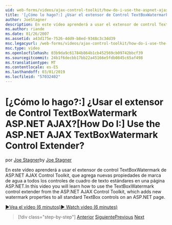 ```yaml
---
uid: web-forms/videos/ajax-control-toolkit/how-do-i-use-the-aspnet-ajax-textboxwatermark-control-extender
title: '[¿Cómo lo hago?:] ¿Usar el extensor de Control TextBoxWatermark ASP.NET AJAX? | Microsoft Docs'
author: JoeStagner
description: En este vídeo aprenderá a usar el extensor de control TextBoxWatermark de ASP.NET AJAX Control Toolkit, que agrega nuevas propiedades de marca de agua a un...
ms.author: riande
ms.date: 01/26/2007
ms.assetid: a43d175e-7526-4dd9-b8ed-9348c3c3dd39
msc.legacyurl: /web-forms/videos/ajax-control-toolkit/how-do-i-use-the-aspnet-ajax-textboxwatermark-control-extender
msc.type: video
ms.openlocfilehash: 03b9da9c61784b864b1cb452569cb09742bbcf39
ms.sourcegitcommit: 24b1f6decbb17bb22a45166e5fdb0845c65af498
ms.translationtype: MT
ms.contentlocale: es-ES
ms.lasthandoff: 03/01/2019
ms.locfileid: "57032402"
---
```

<a name="how-do-i-use-the-aspnet-ajax-textboxwatermark-control-extender"></a><span data-ttu-id="97836-104">[¿Cómo lo hago?:] ¿Usar el extensor de Control TextBoxWatermark ASP.NET AJAX?</span><span class="sxs-lookup"><span data-stu-id="97836-104">[How Do I:] Use the ASP.NET AJAX TextBoxWatermark Control Extender?</span></span>
====================
<span data-ttu-id="97836-105">por [Joe Stagner](https://github.com/JoeStagner)</span><span class="sxs-lookup"><span data-stu-id="97836-105">by [Joe Stagner](https://github.com/JoeStagner)</span></span>

<span data-ttu-id="97836-106">En este vídeo aprenderá a usar el extensor de control TextBoxWatermark de ASP.NET AJAX Control Toolkit, que agrega nuevas propiedades de marca de agua a todos los controles de cuadro de texto estándares en una página ASP.NET.</span><span class="sxs-lookup"><span data-stu-id="97836-106">In this video you will learn how to use the TextBoxWatermark control extender from the ASP.NET AJAX Control Toolkit, which adds new watermark properties to all standard TextBox controls on an ASP.NET page.</span></span>

[<span data-ttu-id="97836-107">&#9654;Vea el vídeo (6 minutos)</span><span class="sxs-lookup"><span data-stu-id="97836-107">&#9654; Watch video (6 minutes)</span></span>](https://channel9.msdn.com/Blogs/ASP-NET-Site-Videos/how-do-i-use-the-aspnet-ajax-textboxwatermark-control-extender)

> [!div class="step-by-step"]
> <span data-ttu-id="97836-108">[Anterior](how-do-i-use-the-aspnet-ajax-cascadingdropdown-control-extender.md)
> [Siguiente](how-do-i-use-the-aspnet-ajax-popup-control-extender.md)</span><span class="sxs-lookup"><span data-stu-id="97836-108">[Previous](how-do-i-use-the-aspnet-ajax-cascadingdropdown-control-extender.md)
[Next](how-do-i-use-the-aspnet-ajax-popup-control-extender.md)</span></span>
